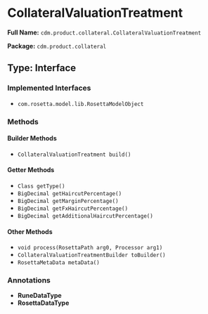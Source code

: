 # CollateralValuationTreatment

**Full Name:** `cdm.product.collateral.CollateralValuationTreatment`

**Package:** `cdm.product.collateral`

## Type: Interface

### Implemented Interfaces

- `com.rosetta.model.lib.RosettaModelObject`

### Methods

#### Builder Methods

- `CollateralValuationTreatment build()`

#### Getter Methods

- `Class getType()`
- `BigDecimal getHaircutPercentage()`
- `BigDecimal getMarginPercentage()`
- `BigDecimal getFxHaircutPercentage()`
- `BigDecimal getAdditionalHaircutPercentage()`

#### Other Methods

- `void process(RosettaPath arg0, Processor arg1)`
- `CollateralValuationTreatmentBuilder toBuilder()`
- `RosettaMetaData metaData()`

### Annotations

- **RuneDataType**
- **RosettaDataType**

